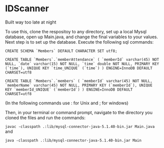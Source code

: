 # IDScanner
Built way too late at night

To use this, clone the respositoy to any directory, set up a local Mysql database, open up Main.java, and change the final variables to your values. Next step is to set up the database. Execute the following sql commands:

``CREATE SCHEMA `Members` DEFAULT CHARACTER SET utf8;``

``CREATE TABLE `Members`.`memberAttendance` (
  `memberId` varchar(45) NOT NULL,
  `date` varchar(15) NOT NULL,
  `time` double NOT NULL,
  PRIMARY KEY (`time`),
  UNIQUE KEY `time_UNIQUE` (`time`)
) ENGINE=InnoDB DEFAULT CHARSET=utf8``

``CREATE TABLE `Members`.`members` (
  `memberId` varchar(45) NOT NULL,
  `memberName` varchar(45) NOT NULL,
  PRIMARY KEY (`memberId`),
  UNIQUE KEY `memberId_UNIQUE` (`memberId`)
) ENGINE=InnoDB DEFAULT CHARSET=utf8``



(In the following commands use : for Unix and ; for windows)

Then, in your terminal or command prompt, navigate to the directory you cloned the files and run the commands:

`javac -classpath .:lib/mysql-connector-java-5.1.40-bin.jar Main.java`  and

`java -classpath .:lib/mysql-connector-java-5.1.40-bin.jar Main`
